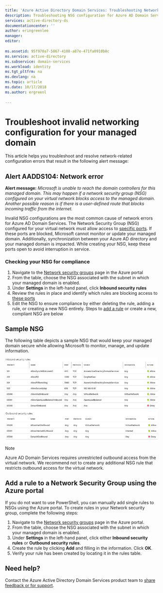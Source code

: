 ```yaml
---
title: 'Azure Active Directory Domain Services: Troubleshooting Network Security Group configuration | Microsoft Docs'
description: Troubleshooting NSG configuration for Azure AD Domain Services
services: active-directory-ds
documentationcenter: ''
author: eringreenlee
manager:
editor:

ms.assetid: 95f970a7-5867-4108-a87e-471fa0910b8c
ms.service: active-directory
ms.subservice: domain-services
ms.workload: identity
ms.tgt_pltfrm: na
ms.devlang: na
ms.topic: article
ms.date: 10/17/2018
ms.author: ergreenl

---
```

# Troubleshoot invalid networking configuration for your managed domain
This article helps you troubleshoot and resolve network-related configuration errors that result in the following alert message:

## Alert AADDS104: Network error
**Alert message:**
 *Microsoft is unable to reach the domain controllers for this managed domain. This may happen if a network security group (NSG) configured on your virtual network blocks access to the managed domain. Another possible reason is if there is a user-defined route that blocks incoming traffic from the internet.*

Invalid NSG configurations are the most common cause of network errors for Azure AD Domain Services. The Network Security Group (NSG) configured for your virtual network must allow access to [specific ports](active-directory-ds-networking.md#ports-required-for-azure-ad-domain-services). If these ports are blocked, Microsoft cannot monitor or update your managed domain. Additionally, synchronization between your Azure AD directory and your managed domain is impacted. While creating your NSG, keep these ports open to avoid interruption in service.

### Checking your NSG for compliance

1. Navigate to the [Network security groups](https://portal.azure.com/#blade/HubsExtension/Resources/resourceType/Microsoft.Network%2FNetworkSecurityGroups) page in the Azure portal
2. From the table, choose the NSG associated with the subnet in which your managed domain is enabled.
3. Under **Settings** in the left-hand panel, click **Inbound security rules**
4. Review the rules in place and identify which rules are blocking access to [these ports](active-directory-ds-networking.md#ports-required-for-azure-ad-domain-services)
5. Edit the NSG to ensure compliance by either deleting the rule, adding a rule, or creating a new NSG entirely. Steps to [add a rule](#add-a-rule-to-a-network-security-group-using-the-azure-portal) or create a new, compliant NSG are below

## Sample NSG
The following table depicts a sample NSG that would keep your managed domain secure while allowing Microsoft to monitor, manage, and update information.

![sample NSG](./media/active-directory-domain-services-alerts/default-nsg.png)

>[!NOTE]
> Azure AD Domain Services requires unrestricted outbound access from the virtual network. We recommend not to create any additional NSG rule that restricts outbound access for the virtual network.

## Add a rule to a Network Security Group using the Azure portal
If you do not want to use PowerShell, you can manually add single rules to NSGs using the Azure portal. To create rules in your Network security group, complete the following steps:

1. Navigate to the [Network security groups](https://portal.azure.com/#blade/HubsExtension/Resources/resourceType/Microsoft.Network%2FNetworkSecurityGroups) page in the Azure portal.
2. From the table, choose the NSG associated with the subnet in which your managed domain is enabled.
3. Under **Settings** in the left-hand panel, click either **Inbound security rules** or **Outbound security rules**.
4. Create the rule by clicking **Add** and filling in the information. Click **OK**.
5. Verify your rule has been created by locating it in the rules table.


## Need help?
Contact the Azure Active Directory Domain Services product team to [share feedback or for support](active-directory-ds-contact-us.md).
